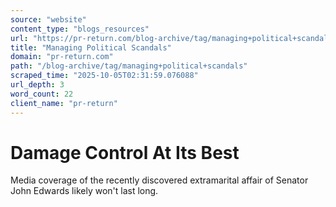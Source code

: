 ```yaml
---
source: "website"
content_type: "blogs_resources"
url: "https://pr-return.com/blog-archive/tag/managing+political+scandals"
title: "Managing Political Scandals"
domain: "pr-return.com"
path: "/blog-archive/tag/managing+political+scandals"
scraped_time: "2025-10-05T02:31:59.076088"
url_depth: 3
word_count: 22
client_name: "pr-return"
---
```


# Damage Control At Its Best

Media coverage of the recently discovered extramarital affair of Senator John Edwards likely won't last long.